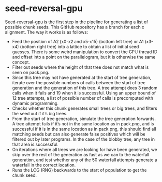 # seed-reversal-gpu

Seed-reversal-gpu is the first step in the pipeline for generating a list of possible chunk seeds. This GitHub repository has a branch for each x alignment. The way it works is as follows:
- Feed the position of A2 (x0-x2 and x5-x15) (bottom left tree) or A1 (x3-x4) (bottom right tree) into a lattice to obtain a list of initial seed guesses. There is some weird manipulation to convert the GPU thread ID and offset into a point on the parallelogram, but it is otherwise the same concept.
- Filter out seeds where the height of that tree does not match what is seen on pack.png.
- Since this tree may not have generated at the start of tree generation, iterate over the possible numbers of calls between the start of tree generation and the generation of this tree. A tree attempt does 3 random calls when it fails and 19 when it is successful. Using an upper bound of 12 tree attempts, a list of possible number of calls is precomputed with dynamic programming.
- Checks whether this chunk generates small trees or big trees, and filters the seed out if it’s big trees.
- From the start of tree generation, simulate the tree generation forwards. A tree attempt fails if it’s not in the same location as in pack.png, and is successful if it is in the same location as in pack.png, this should find all matching seeds but can also generate false positives which will be filtered out by later programs. In the case of the blobby tree, any tree in that area is successful.
- On iterations where all trees we are looking for have been generated, we skip over the rest of the generation as fast as we can to the waterfall generation, and test whether any of the 50 waterfall attempts generate a waterfall in the correct location.
- Runs the LCG (RNG) backwards to the start of population to get the chunk seed.
